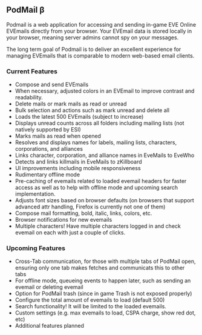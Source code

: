 ## PodMail β

Podmail is a web application for accessing and sending in-game EVE Online EVEmails directly from your browser. Your EVEmail data is stored locally in your browser, meaning server admins cannot spy on your messages.

The long term goal of Podmail is to deliver an excellent experience for managing EVEmails that is comparable to modern web-based email clients.

### Current Features

* Compose and send EVEmails  
* When necessary, adjusted colors in an EVEmail to improve contrast and readability. 
* Delete mails or mark mails as read or unread 
* Bulk selection and actions such as mark unread and delete all
* Loads the latest 500 EVEmails (subject to increase)  
* Displays unread counts across all folders including mailing lists (not natively supported by ESI)
* Marks mails as read when opened  
* Resolves and displays names for labels, mailing lists, characters, corporations, and alliances  
* Links character, corporation, and alliance names in EveMails to EveWho  
* Detects and links killmails in EveMails to zKillboard
* UI improvements including mobile responsiveness
* Rudimentary offline mode
* Pre-caching of evemails related to loaded evemail headers for faster access as well as to help with offline mode and upcoming search implementation.
* Adjusts font sizes based on browser defaults (on browsers that support advanced attr handling, Firefox is currently not one of them)
* Compose mail formatting, bold, italic, links, colors, etc.
* Browser notifications for new evemails
* Multiple characters!  Have multiple characters logged in and check evemail on each with just a couple of clicks.

 ### Upcoming Features

* Cross-Tab communication, for those with multiple tabs of PodMail open, ensuring only one tab makes fetches and communicats this to other tabs
* For offline mode, queueing events to happen later, such as sending an evemail or deleting evemail
* Option for PodMail trash (since in game Trash is not exposed properly)
* Configure the total amount of evemails to load (default 500)
* Search functionality!  It will be limited to the loaded evemails.
* Custom settings (e.g. max evemails to load, CSPA charge, show red dot, etc)
* Additional features planned

